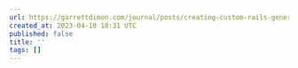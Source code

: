 ```yaml
---
url: https://garrettdimon.com/journal/posts/creating-custom-rails-generators
created_at: 2023-04-10 18:31 UTC
published: false
title: ''
tags: []
---
```



